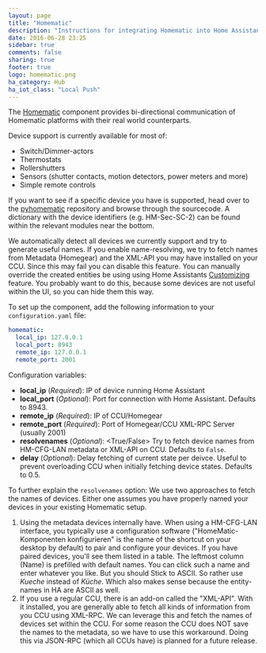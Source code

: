 ```yaml
---
layout: page
title: "Homematic"
description: "Instructions for integrating Homematic into Home Assistant."
date: 2016-06-28 23:25
sidebar: true
comments: false
sharing: true
footer: true
logo: homematic.png
ha_category: Hub
ha_iot_class: "Local Push"
---
```



The [Homematic](http://www.homematic.com/) component provides bi-directional communication of Homematic platforms with their real world counterparts. 

Device support is currently available for most of:

- Switch/Dimmer-actors
- Thermostats
- Rollershutters
- Sensors (shutter contacts, motion detectors, power meters and more)
- Simple remote controls

If you want to see if a specific device you have is supported, head over to the [pyhomematic](https://github.com/danielperna84/pyhomematic/tree/master/pyhomematic/devicetypes) repository and browse through the sourcecode. A dictionary with the device identifiers (e.g. HM-Sec-SC-2) can be found within the relevant modules near the bottom.

We automatically detect all devices we currently support and try to generate useful names. If you enable name-resolving, we try to fetch names from Metadata (Homegear) and the XML-API you may have installed on your CCU. Since this may fail you can disable this feature.
You can manually override the created entities be using using Home Assistants [Customizing](https://home-assistant.io/getting-started/customizing-devices/) feature. You probably want to do this, because some devices are not useful within the UI, so you can hide them this way.

To set up the component, add the following information to your `configuration.yaml` file:

```yaml
homematic:
  local_ip: 127.0.0.1
  local_port: 8943
  remote_ip: 127.0.0.1
  remote_port: 2001
```

Configuration variables:

- **local_ip** (*Required*): IP of device running Home Assistant
- **local_port** (*Optional*): Port for connection with Home Assistant. Defaults to 8943.
- **remote_ip** (*Required*): IP of CCU/Homegear
- **remote_port** (*Required*): Port of Homegear/CCU XML-RPC Server (usually 2001)
- **resolvenames** (*Optional*): <True/False> Try to fetch device names from HM-CFG-LAN metadata or XML-API on CCU. Defaults to `False`.
- **delay** (*Optional*): <Float> Delay fetching of current state per deivce. Useful to prevent overloading CCU when initially fetching device states. Defaults to 0.5.

To further explain the `resolvenames` option:
We use two approaches to fetch the names of devices. Either one assumes you have properly named your devices in your existing Homematic setup.

1. Using the metadata devices internally have. When using a HM-CFG-LAN interface, you typically use a configuration software ("HomeMatic-Komponenten konfigurieren" is the name of the shortcut on your desktop by default) to pair and configure your devices. If you have paired devices, you'll see them listed in a table. The leftmost column (Name) is prefilled with default names. You can click such a name and enter whatever you like. But you should Stick to ASCII. So rather use _Kueche_ instead of _Küche_. Which also makes sense because the entity-names in HA are ASCII as well.
2. If you use a regular CCU, there is an add-on called the "XML-API". With it installed, you are generally able to fetch all kinds of information from you CCU using XML-RPC. We can leverage this and fetch the names of devices set within the CCU. For some reason the CCU does NOT save the names to the metadata, so we have to use this workaround. Doing this via JSON-RPC (which all CCUs have) is planned for a future release.
